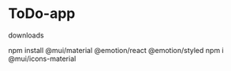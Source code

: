 # ToDo-app
downloads


npm install @mui/material @emotion/react @emotion/styled
npm i @mui/icons-material
